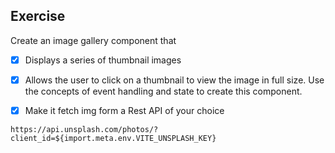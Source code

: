 ## Exercise

Create an image gallery component that

- [x] Displays a series of thumbnail images
- [x] Allows the user to click on a thumbnail to view the image in full size.
      Use the concepts of event handling and state to create this component.

- [x] Make it fetch img form a Rest API of your choice

`https://api.unsplash.com/photos/?client_id=${import.meta.env.VITE_UNSPLASH_KEY}`
